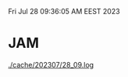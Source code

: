 Fri Jul 28 09:36:05 AM EEST 2023
# JAM
<a href='./cache/202307/28_09.log'>./cache/202307/28_09.log</a>
